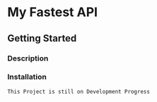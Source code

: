 # My Fastest API

## Getting Started

### Description

### Installation

`This Project is still on Development Progress`
